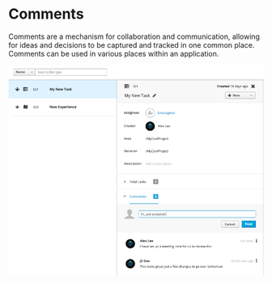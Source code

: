 # Comments

Comments are a mechanism for collaboration and communication, allowing for ideas and decisions to be captured and tracked in one common place. Comments can be used in various places within an application.

![Comments example](./img/Comment_Sample_Use.png)
